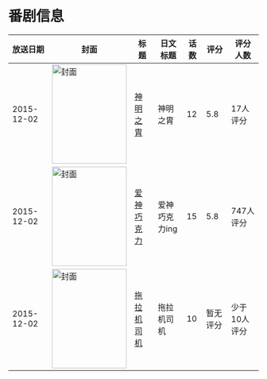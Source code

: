 # 番剧信息

|放送日期|封面|标题|日文标题|话数|评分|评分人数|
|---|---|---|---|---|---|---|
|2015-12-02|<img src="https://lain.bgm.tv/pic/cover/c/ea/b7/144967_A0Gap.jpg" alt="封面" style="width:150px;height:200px;object-fit:cover;">|[神明之胄](https://bangumi.tv/subject/144967)|神明之胄|12|5.8|17人评分|
|2015-12-02|<img src="https://lain.bgm.tv/pic/cover/c/66/ca/158043_XUFoP.jpg" alt="封面" style="width:150px;height:200px;object-fit:cover;">|[爱神巧克力](https://bangumi.tv/subject/158043)|爱神巧克力ing|15|5.8|747人评分|
|2015-12-02|<img src="https://lain.bgm.tv/pic/cover/c/a6/66/158397_lo4Pv.jpg" alt="封面" style="width:150px;height:200px;object-fit:cover;">|[拖拉机司机](https://bangumi.tv/subject/158397)|拖拉机司机|10|暂无评分|少于10人评分|
